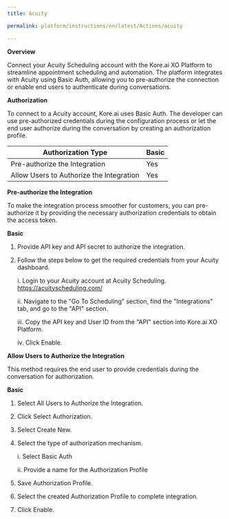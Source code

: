 ```yaml
---
title: Acuity

permalink: platform/instructions/en/latest/Actions/acuity

---
```


<base target="_blank">
<container>

**Overview**

Connect your Acuity Scheduling account with the Kore.ai XO Platform to streamline appointment scheduling and automation. The platform integrates with Acuity using Basic Auth, allowing you to pre-authorize the connection or enable end users to authenticate during conversations.

</container>

<container>

**Authorization**
 
To connect to a Acuity account, Kore.ai uses Basic Auth. The developer can use pre-authorized credentials during the configuration process or let the end user authorize during the conversation by creating an authorization profile. 
 
 
 |Authorization Type                      | Basic |
 |----------------------------------------|-------|
 |Pre-authorize the Integration           |  Yes  |
 |Allow Users to Authorize the Integration|  Yes  |


**Pre-authorize the Integration**
 
To make the integration process smoother for customers, you can pre-authorize it by providing the necessary authorization credentials to obtain the access token.

**Basic**
 
1. Provide API key and API secret to authorize the integration.  
2. Follow the steps below to get the required credentials from your Acuity dashboard.
 
      i. Login to your Acuity account at Acuity Scheduling.  https://acuityscheduling.com/
      
     ii. Navigate to the "Go To Scheduling" section, find the "Integrations" tab, and go to the "API" section.
     
    iii. Copy the API key and User ID from the "API" section into Kore.ai XO Platform.
     
     iv. Click Enable.

 
**Allow Users to Authorize the Integration**
 
This method requires the end user to provide credentials during the conversation for authorization.
 
**Basic**
 
1. Select All Users to Authorize the Integration.
 
2. Click Select Authorization.
 
3. Select Create New.
 
4. Select the type of authorization mechanism. 
 
   i. Select Basic Auth
  
   ii. Provide a name for the Authorization Profile
 
5. Save Authorization Profile.
 
6. Select the created Authorization Profile to complete integration.
 
7. Click Enable.

</container>
